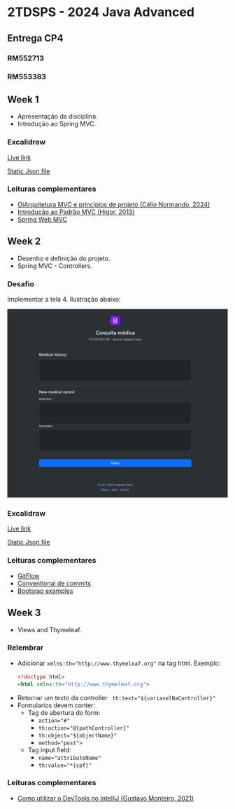 # 2TDSPS - 2024	Java Advanced

## Entrega CP4 
### RM552713
### RM553383

## Week 1 

* Apresentação da disciplina.
* Introdução ao Spring MVC.

### Excalidraw
[Live link](https://excalidraw.com/#room=02d1ce26a474992a7adc,9jG4fZGPh7wHA75FtiKiLA)

[Static Json file](readme-files/excalidraw/week1.excalidraw)

### Leituras complementares
* [OiArquitetura MVC e princípios de projeto (Célio Normando, 2024)](https://medium.com/@celionormando/arquitetura-mvc-e-princ%C3%ADpios-de-projeto-3d0b278ef910)
* [Introdução ao Padrão MVC (Higor, 2013)](https://www.devmedia.com.br/introducao-ao-padrao-mvc/29308)
* [Spring Web MVC](https://docs.spring.io/spring-framework/reference/web/webmvc.html)

## Week 2

* Desenho e definição do projeto.
* Spring MVC - Controllers.

### Desafio

Implementar a tela 4. Ilustração abaixo:

![](readme-files/ilustracoes/ilustracao-week2-desafio.png "Desafio da week 2")

### Excalidraw
[Live link](https://excalidraw.com/#room=8c790a47dcdf6ee3b2a2,EUPJUq0iFe9_EA3jl06qAg)

[Static Json file](readme-files/excalidraw/week2.excalidraw)

### Leituras complementares
* [GitFlow](https://www.atlassian.com/git/tutorials/comparing-workflows/gitflow-workflow)
* [Conventional de commits](https://www.conventionalcommits.org/en/v1.0.0/#summary)
* [Bootsrap examples](https://getbootstrap.com/docs/5.3/examples/)


## Week 3

* Views and Thymeleaf.

### Relembrar

* Adicionar `xmlns:th="http://www.thymeleaf.org"` na tag html.
    Exemplo: 
    ```html
  <!doctype html>  
  <html xmlns:th="http://www.thymeleaf.org">
    ```
* Retornar um texto da controller ` th:text="${variavelNaController}"`
* Formularios devem conter:
  * Tag de abertura do form:
      * `action="#"`
      * `th:action="@{pathController}"`
      * `th:object="${objectName}"`
      * `method="post">`
  * Tag input field:
      *  `name="attributeName"`
      * `th:value="*{cpf}"`

### Leituras complementares
* [Como utilizar o DevTools no IntelliJ (Gustavo Monteiro, 2021)](https://omonteirox.medium.com/como-utilizar-o-devtools-no-intellij-f50344b5ec93)
